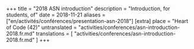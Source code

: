 +++
title = "2018 ASN introduction"
description = "Introduction, for students, of"
date = 2018-11-21
aliases = ["en/activités/conférences/presentation-asn-2018"]
[extra]
place = "Heart of Code (42)"
untranslated = "activities/conferences/asn-introduction-2018.fr.md"
translations = [
    "activities/conferences/asn-introduction-2018.fr.md"
]
+++
